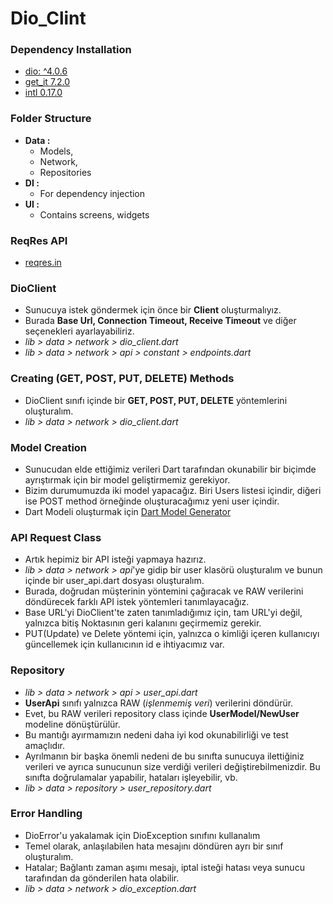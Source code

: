 # Dio_Clint

### Dependency Installation
* [dio: ^4.0.6](https://pub.dev/packages/dio)
* [get_it 7.2.0](https://pub.dev/packages/get_it)
* [intl 0.17.0](https://pub.dev/packages/intl)

### Folder Structure
* **Data :** 
	 * Models, 
     * Network, 
     * Repositories
* **DI :** 
    * For dependency injection
* **UI :** 
    * Contains screens, widgets

### ReqRes API
* [reqres.in](https://reqres.in/)

### DioClient
* Sunucuya istek göndermek için önce bir **Client** oluşturmalıyız.
* Burada **Base Url, Connection Timeout, Receive Timeout** ve diğer seçenekleri ayarlayabiliriz.
* *lib > data > network > dio_client.dart* 
* *lib > data > network > api > constant > endpoints.dart*

### Creating (GET, POST, PUT, DELETE) Methods
* DioClient sınıfı içinde bir **GET, POST, PUT, DELETE** yöntemlerini oluşturalım. 
* *lib > data > network > dio_client.dart*

### Model Creation
* Sunucudan elde ettiğimiz verileri Dart tarafından okunabilir bir biçimde ayrıştırmak için bir model geliştirmemiz gerekiyor.
* Bizim durumumuzda iki model yapacağız. Biri Users listesi içindir, diğeri ise POST method örneğinde oluşturacağımız yeni user içindir.
* Dart Modeli oluşturmak için [Dart Model Generator](https://javiercbk.github.io/json_to_dart/)

### API Request Class
* Artık hepimiz bir API isteği yapmaya hazırız.
* *lib > data > network > api*'ye gidip bir user klasörü oluşturalım ve bunun içinde bir user_api.dart dosyası oluşturalım.
* Burada, doğrudan müşterinin yöntemini çağıracak ve RAW verilerini döndürecek farklı API istek yöntemleri tanımlayacağız.
* Base URL'yi DioClient'te zaten tanımladığımız için, tam URL'yi değil, yalnızca bitiş Noktasının geri kalanını geçirmemiz gerekir.
* PUT(Update) ve Delete yöntemi için, yalnızca o kimliği içeren kullanıcıyı güncellemek için kullanıcının id e ihtiyacımız var.

### Repository
* *lib > data > network > api > user_api.dart*
* **UserApi** sınıfı yalnızca RAW (*işlenmemiş veri*) verilerini döndürür.
* Evet, bu RAW verileri repository class içinde **UserModel/NewUser** modeline dönüştürülür.
* Bu mantığı ayırmamızın nedeni daha iyi kod okunabilirliği ve test amaçlıdır.
* Ayrılmanın bir başka önemli nedeni de bu sınıfta sunucuya ilettiğiniz verileri ve ayrıca sunucunun size verdiği verileri değiştirebilmenizdir. Bu sınıfta doğrulamalar yapabilir, hataları işleyebilir, vb.
* *lib > data > repository > user_repository.dart*

### Error Handling
* DioError'u yakalamak için DioException sınıfını kullanalım
* Temel olarak, anlaşılabilen hata mesajını döndüren ayrı bir sınıf oluşturalım.
* Hatalar; Bağlantı zaman aşımı mesajı, iptal isteği hatası veya sunucu tarafından da gönderilen hata olabilir.
* *lib > data > network > dio_exception.dart*








